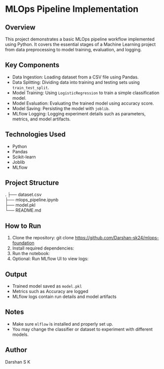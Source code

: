 
# MLOps Pipeline Implementation

##  Overview

This project demonstrates a basic MLOps pipeline workflow implemented using Python. It covers the essential stages of a Machine Learning project from data preprocessing to model training, evaluation, and logging.

##  Key Components

- Data Ingestion: Loading dataset from a CSV file using Pandas.
- Data Splitting: Dividing data into training and testing sets using `train_test_split`.
- Model Training: Using `LogisticRegression` to train a simple classification model.
- Model Evaluation: Evaluating the trained model using accuracy score.
- Model Saving: Persisting the model with `joblib`.
- MLflow Logging: Logging experiment details such as parameters, metrics, and model artifacts.

##  Technologies Used

- Python
- Pandas
- Scikit-learn
- Joblib
- MLflow

##  Project Structure

.
├── dataset.csv  
├── mlops_pipeline.ipynb  
├── model.pkl  
└── README.md  

##  How to Run

1. Clone the repository:
   git clone https://github.com/Darshan-sk24/mlops-foundation
2. Install required dependencies:
3. Run the notebook:
4. Optional: Run MLflow UI to view logs:
   

##  Output

- Trained model saved as `model.pkl`
- Metrics such as Accuracy are logged
- MLflow logs contain run details and model artifacts

##  Notes

- Make sure `mlflow` is installed and properly set up.
- You may change the classifier or dataset to experiment with different models.

##  Author

Darshan S K
